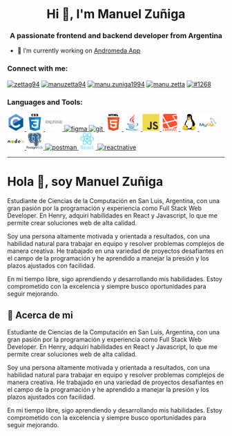 <h1 align="center">Hi 👋, I'm Manuel Zuñiga</h1>
<h3 align="center">A passionate frontend and backend developer from Argentina</h3>

- 🔭 I’m currently working on [Andromeda App](https://andromeda.im/)

<h3 align="left">Connect with me:</h3>
<p align="left">
<a href="https://twitter.com/zettag94" target="blank"><img align="center" src="https://raw.githubusercontent.com/rahuldkjain/github-profile-readme-generator/master/src/images/icons/Social/twitter.svg" alt="zettag94" height="30" width="40" /></a>
<a href="https://linkedin.com/in/manuzetta94" target="blank"><img align="center" src="https://raw.githubusercontent.com/rahuldkjain/github-profile-readme-generator/master/src/images/icons/Social/linked-in-alt.svg" alt="manuzetta94" height="30" width="40" /></a>
<a href="https://fb.com/manu.zuniga1994" target="blank"><img align="center" src="https://raw.githubusercontent.com/rahuldkjain/github-profile-readme-generator/master/src/images/icons/Social/facebook.svg" alt="manu.zuniga1994" height="30" width="40" /></a>
<a href="https://instagram.com/manu.zetta" target="blank"><img align="center" src="https://raw.githubusercontent.com/rahuldkjain/github-profile-readme-generator/master/src/images/icons/Social/instagram.svg" alt="manu.zetta" height="30" width="40" /></a>
<a href="https://discord.gg/#1268" target="blank"><img align="center" src="https://raw.githubusercontent.com/rahuldkjain/github-profile-readme-generator/master/src/images/icons/Social/discord.svg" alt="#1268" height="30" width="40" /></a>
</p>

<h3 align="left">Languages and Tools:</h3>
<p align="left"> <a href="https://www.cprogramming.com/" target="_blank" rel="noreferrer"> <img src="https://raw.githubusercontent.com/devicons/devicon/master/icons/c/c-original.svg" alt="c" width="40" height="40"/> </a> <a href="https://www.w3schools.com/css/" target="_blank" rel="noreferrer"> <img src="https://raw.githubusercontent.com/devicons/devicon/master/icons/css3/css3-original-wordmark.svg" alt="css3" width="40" height="40"/> </a> <a href="https://expressjs.com" target="_blank" rel="noreferrer"> <img src="https://raw.githubusercontent.com/devicons/devicon/master/icons/express/express-original-wordmark.svg" alt="express" width="40" height="40"/> </a> <a href="https://www.figma.com/" target="_blank" rel="noreferrer"> <img src="https://www.vectorlogo.zone/logos/figma/figma-icon.svg" alt="figma" width="40" height="40"/> </a> <a href="https://git-scm.com/" target="_blank" rel="noreferrer"> <img src="https://www.vectorlogo.zone/logos/git-scm/git-scm-icon.svg" alt="git" width="40" height="40"/> </a> <a href="https://www.w3.org/html/" target="_blank" rel="noreferrer"> <img src="https://raw.githubusercontent.com/devicons/devicon/master/icons/html5/html5-original-wordmark.svg" alt="html5" width="40" height="40"/> </a> <a href="https://www.java.com" target="_blank" rel="noreferrer"> <img src="https://raw.githubusercontent.com/devicons/devicon/master/icons/java/java-original.svg" alt="java" width="40" height="40"/> </a> <a href="https://developer.mozilla.org/en-US/docs/Web/JavaScript" target="_blank" rel="noreferrer"> <img src="https://raw.githubusercontent.com/devicons/devicon/master/icons/javascript/javascript-original.svg" alt="javascript" width="40" height="40"/> </a> <a href="https://laravel.com/" target="_blank" rel="noreferrer"> <img src="https://raw.githubusercontent.com/devicons/devicon/master/icons/laravel/laravel-plain-wordmark.svg" alt="laravel" width="40" height="40"/> </a> <a href="https://www.linux.org/" target="_blank" rel="noreferrer"> <img src="https://raw.githubusercontent.com/devicons/devicon/master/icons/linux/linux-original.svg" alt="linux" width="40" height="40"/> </a> <a href="https://www.mysql.com/" target="_blank" rel="noreferrer"> <img src="https://raw.githubusercontent.com/devicons/devicon/master/icons/mysql/mysql-original-wordmark.svg" alt="mysql" width="40" height="40"/> </a> <a href="https://nodejs.org" target="_blank" rel="noreferrer"> <img src="https://raw.githubusercontent.com/devicons/devicon/master/icons/nodejs/nodejs-original-wordmark.svg" alt="nodejs" width="40" height="40"/> </a> <a href="https://www.postgresql.org" target="_blank" rel="noreferrer"> <img src="https://raw.githubusercontent.com/devicons/devicon/master/icons/postgresql/postgresql-original-wordmark.svg" alt="postgresql" width="40" height="40"/> </a> <a href="https://postman.com" target="_blank" rel="noreferrer"> <img src="https://www.vectorlogo.zone/logos/getpostman/getpostman-icon.svg" alt="postman" width="40" height="40"/> </a> <a href="https://reactjs.org/" target="_blank" rel="noreferrer"> <img src="https://raw.githubusercontent.com/devicons/devicon/master/icons/react/react-original-wordmark.svg" alt="react" width="40" height="40"/> </a> <a href="https://reactnative.dev/" target="_blank" rel="noreferrer"> <img src="https://reactnative.dev/img/header_logo.svg" alt="reactnative" width="40" height="40"/> </a> </p>

----------------------------------------------------------------


# Hola 👋, soy Manuel Zuñiga

Estudiante de Ciencias de la Computación en San Luis, Argentina, con una gran pasión por la programación y experiencia como Full Stack Web Developer. En Henry, adquirí habilidades en React y Javascript, lo que me permite crear soluciones web de alta calidad.

Soy una persona altamente motivada y orientada a resultados, con una habilidad natural para trabajar en equipo y resolver problemas complejos de manera creativa. He trabajado en una variedad de proyectos desafiantes en el campo de la programación y he aprendido a manejar la presión y los plazos ajustados con facilidad.

En mi tiempo libre, sigo aprendiendo y desarrollando mis habilidades. Estoy comprometido con la excelencia y siempre busco oportunidades para seguir mejorando.


## 🚀 Acerca de mi

Estudiante de Ciencias de la Computación en San Luis, Argentina, con una gran pasión por la programación y experiencia como Full Stack Web Developer. En Henry, adquirí habilidades en React y Javascript, lo que me permite crear soluciones web de alta calidad.

Soy una persona altamente motivada y orientada a resultados, con una habilidad natural para trabajar en equipo y resolver problemas complejos de manera creativa. He trabajado en una variedad de proyectos desafiantes en el campo de la programación y he aprendido a manejar la presión y los plazos ajustados con facilidad.

En mi tiempo libre, sigo aprendiendo y desarrollando mis habilidades. Estoy comprometido con la excelencia y siempre busco oportunidades para seguir mejorando.

